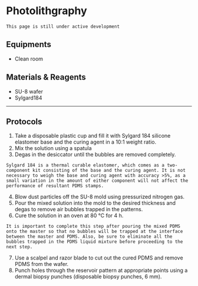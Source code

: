 # Photolithgraphy 

```{note}
This page is still under active development
```

## Equipments

- Clean room

## Materials & Reagents

- SU-8 wafer
- Sylgard184

---

## Protocols

1. Take a disposable plastic cup and fill it with Sylgard 184 silicone elastomer base and the curing agent in a 10:1 weight ratio.
2. Mix the solution using a spatula
3. Degas in the desiccator until the bubbles are removed completely. 

```{impartant}
Sylgard 184 is a thermal curable elastomer, which comes as a two-component kit consisting of the base and the curing agent. It is not necessary to weigh the base and curing agent with accuracy >5%, as a small variation in the amount of either component will not affect the performance of resultant PDMS stamps.
```

4. Blow dust particles off the SU-8 mold using pressurized nitrogen gas.
5. Pour the mixed solution into the mold to the desired thickness and degas to remove air bubbles trapped in the patterns. 
6. Cure the solution in an oven at 80 °C for 4 h. 

```{impartant}
It is important to complete this step after pouring the mixed PDMS onto the master so that no bubbles will be trapped at the interface between the master and PDMS. Also, be sure to eliminate all the bubbles trapped in the PDMS liquid mixture before proceeding to the next step.
```

7. Use a scalpel and razor blade to cut out the cured PDMS and remove PDMS from the wafer.
8. Punch holes through the reservoir pattern at appropriate points using a dermal biopsy punches (disposable biopsy punches, 6 mm).